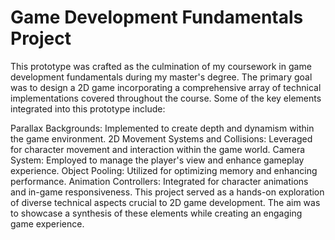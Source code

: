 # Game Development Fundamentals Project

This prototype was crafted as the culmination of my coursework in game development fundamentals during my master's degree. The primary goal was to design a 2D game incorporating a comprehensive array of technical implementations covered throughout the course. Some of the key elements integrated into this prototype include:

Parallax Backgrounds: Implemented to create depth and dynamism within the game environment.
2D Movement Systems and Collisions: Leveraged for character movement and interaction within the game world.
Camera System: Employed to manage the player's view and enhance gameplay experience.
Object Pooling: Utilized for optimizing memory and enhancing performance.
Animation Controllers: Integrated for character animations and in-game responsiveness.
This project served as a hands-on exploration of diverse technical aspects crucial to 2D game development. The aim was to showcase a synthesis of these elements while creating an engaging game experience.
